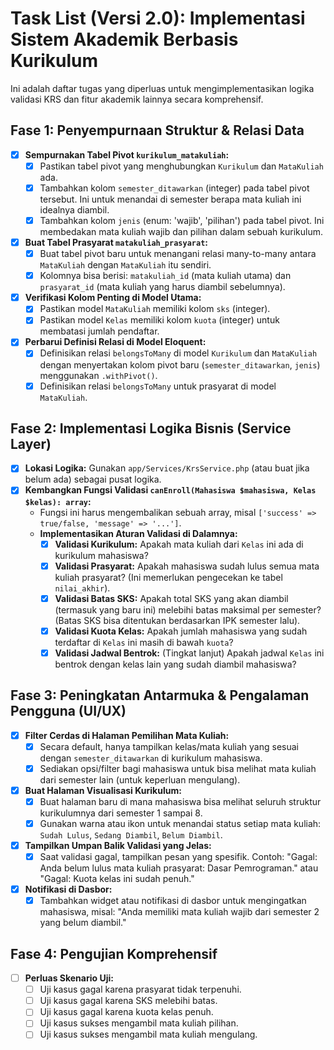 # Task List (Versi 2.0): Implementasi Sistem Akademik Berbasis Kurikulum

Ini adalah daftar tugas yang diperluas untuk mengimplementasikan logika validasi KRS dan fitur akademik lainnya secara komprehensif.

## Fase 1: Penyempurnaan Struktur & Relasi Data

- [x] **Sempurnakan Tabel Pivot `kurikulum_matakuliah`:**
    - [x] Pastikan tabel pivot yang menghubungkan `Kurikulum` dan `MataKuliah` ada.
    - [x] Tambahkan kolom `semester_ditawarkan` (integer) pada tabel pivot tersebut. Ini untuk menandai di semester berapa mata kuliah ini idealnya diambil.
    - [x] Tambahkan kolom `jenis` (enum: 'wajib', 'pilihan') pada tabel pivot. Ini membedakan mata kuliah wajib dan pilihan dalam sebuah kurikulum.
- [x] **Buat Tabel Prasyarat `matakuliah_prasyarat`:**
    - [x] Buat tabel pivot baru untuk menangani relasi many-to-many antara `MataKuliah` dengan `MataKuliah` itu sendiri.
    - [x] Kolomnya bisa berisi: `matakuliah_id` (mata kuliah utama) dan `prasyarat_id` (mata kuliah yang harus diambil sebelumnya).
- [x] **Verifikasi Kolom Penting di Model Utama:**
    - [x] Pastikan model `MataKuliah` memiliki kolom `sks` (integer).
    - [x] Pastikan model `Kelas` memiliki kolom `kuota` (integer) untuk membatasi jumlah pendaftar.
- [x] **Perbarui Definisi Relasi di Model Eloquent:**
    - [x] Definisikan relasi `belongsToMany` di model `Kurikulum` dan `MataKuliah` dengan menyertakan kolom pivot baru (`semester_ditawarkan`, `jenis`) menggunakan `.withPivot()`.
    - [x] Definisikan relasi `belongsToMany` untuk prasyarat di model `MataKuliah`.

## Fase 2: Implementasi Logika Bisnis (Service Layer)

- [x] **Lokasi Logika:** Gunakan `app/Services/KrsService.php` (atau buat jika belum ada) sebagai pusat logika.
- [x] **Kembangkan Fungsi Validasi `canEnroll(Mahasiswa $mahasiswa, Kelas $kelas): array`:**
    - Fungsi ini harus mengembalikan sebuah array, misal `['success' => true/false, 'message' => '...']`.
    - **Implementasikan Aturan Validasi di Dalamnya:**
        - [x] **Validasi Kurikulum:** Apakah mata kuliah dari `Kelas` ini ada di kurikulum mahasiswa?
        - [x] **Validasi Prasyarat:** Apakah mahasiswa sudah lulus semua mata kuliah prasyarat? (Ini memerlukan pengecekan ke tabel `nilai_akhir`).
        - [x] **Validasi Batas SKS:** Apakah total SKS yang akan diambil (termasuk yang baru ini) melebihi batas maksimal per semester? (Batas SKS bisa ditentukan berdasarkan IPK semester lalu).
        - [x] **Validasi Kuota Kelas:** Apakah jumlah mahasiswa yang sudah terdaftar di `Kelas` ini masih di bawah `kuota`?
        - [x] **Validasi Jadwal Bentrok:** (Tingkat lanjut) Apakah jadwal `Kelas` ini bentrok dengan kelas lain yang sudah diambil mahasiswa?

## Fase 3: Peningkatan Antarmuka & Pengalaman Pengguna (UI/UX)

- [x] **Filter Cerdas di Halaman Pemilihan Mata Kuliah:**
    - [x] Secara default, hanya tampilkan kelas/mata kuliah yang sesuai dengan `semester_ditawarkan` di kurikulum mahasiswa.
    - [x] Sediakan opsi/filter bagi mahasiswa untuk bisa melihat mata kuliah dari semester lain (untuk keperluan mengulang).
- [x] **Buat Halaman Visualisasi Kurikulum:**
    - [x] Buat halaman baru di mana mahasiswa bisa melihat seluruh struktur kurikulumnya dari semester 1 sampai 8.
    - [x] Gunakan warna atau ikon untuk menandai status setiap mata kuliah: `Sudah Lulus`, `Sedang Diambil`, `Belum Diambil`.
- [x] **Tampilkan Umpan Balik Validasi yang Jelas:**
    - [x] Saat validasi gagal, tampilkan pesan yang spesifik. Contoh: "Gagal: Anda belum lulus mata kuliah prasyarat: Dasar Pemrograman." atau "Gagal: Kuota kelas ini sudah penuh."
- [x] **Notifikasi di Dasbor:**
    - [x] Tambahkan widget atau notifikasi di dasbor untuk mengingatkan mahasiswa, misal: "Anda memiliki mata kuliah wajib dari semester 2 yang belum diambil."

## Fase 4: Pengujian Komprehensif

- [ ] **Perluas Skenario Uji:**
    - [ ] Uji kasus gagal karena prasyarat tidak terpenuhi.
    - [ ] Uji kasus gagal karena SKS melebihi batas.
    - [ ] Uji kasus gagal karena kuota kelas penuh.
    - [ ] Uji kasus sukses mengambil mata kuliah pilihan.
    - [ ] Uji kasus sukses mengambil mata kuliah mengulang.
